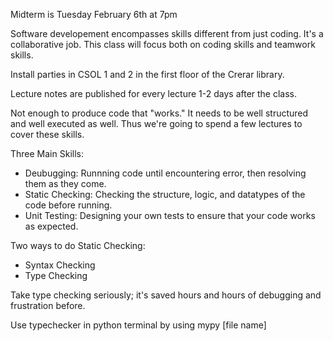 Midterm is Tuesday February 6th at 7pm

Software developement encompasses skills different from just coding. It's a collaborative job. 
This class will focus both on coding skills and teamwork skills.

Install parties in CSOL 1 and 2 in the first floor of the Crerar library.

Lecture notes are published for every lecture 1-2 days after the class.

Not enough to produce code that "works." It needs to be well structured and well executed as well.
Thus we're going to spend a few lectures to cover these skills.


Three Main Skills:

- Deubugging: Runnning code until encountering error, then resolving them as they come.
- Static Checking: Checking the structure, logic, and datatypes of the code before running.
- Unit Testing: Designing your own tests to ensure that your code works as expected.

Two ways to do Static Checking: 

- Syntax Checking
- Type Checking

Take type checking seriously; it's saved hours and hours of debugging and frustration before.

Use typechecker in python terminal by using mypy [file name]

